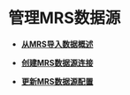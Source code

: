 # 管理MRS数据源<a name="zh-cn_topic_0065840552"></a>

-   **[从MRS导入数据概述](从MRS导入数据概述.md)**  

-   **[创建MRS数据源连接](创建MRS数据源连接.md)**  

-   **[更新MRS数据源配置](更新MRS数据源配置.md)**  


